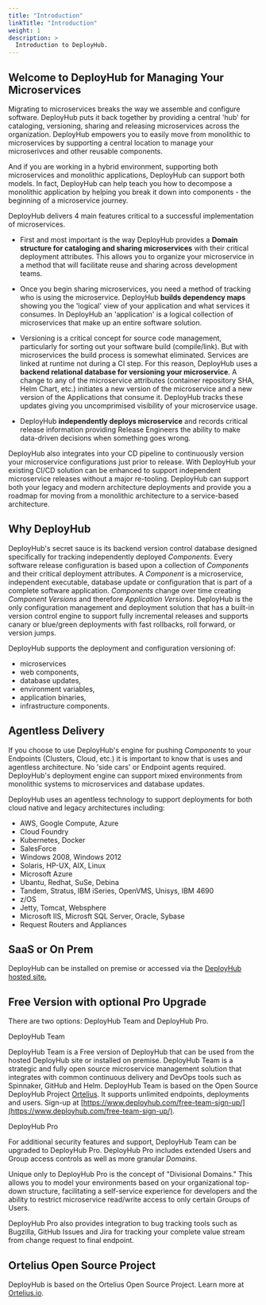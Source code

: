 ```yaml
---
title: "Introduction"
linkTitle: "Introduction"
weight: 1
description: >
  Introduction to DeployHub.
---
```


## Welcome to DeployHub for Managing Your Microservices

Migrating to microservices breaks the way we assemble and configure software. DeployHub puts it back together by providing a central 'hub' for cataloging, versioning, sharing and releasing microservices across the organization. DeployHub empowers you to easily move from monolithic to microservices by supporting a central location to manage your microserivces and other reusable components.  

And if you are working in a hybrid environment, supporting both microservices and monolithic applications, DeployHub can support both models. In fact, DeployHub can help teach you how to decompose a monolithic application by helping you break it down into components - the beginning of a microservice journey.

DeployHub delivers 4 main features critical to a successful implementation of microservices.

- First and most important is the way DeployHub provides a **Domain structure for cataloging and sharing microservices** with their critical deployment attributes. This allows you to organize your microservice in a method that will facilitate reuse and sharing across development teams.

- Once you begin sharing microservices, you need a method of tracking who is using the microservice. DeployHub **builds dependency maps** showing you the 'logical' view of your application and what services it consumes. In DeployHub an 'application' is a logical collection of microservices that make up an entire software solution.

- Versioning is a critical concept for source code management, particularly for sorting out your software build (compile/link). But with microservices the build process is somewhat eliminated. Services are linked at runtime not during a CI step. For this reason, DeployHub uses a **backend relational database for versioning your microservice**. A change to any of the microservice attributes (container repository SHA, Helm Chart, etc.) initiates a new version of the microservice and a new version of the Applications that consume it. DeployHub tracks these updates giving you uncomprimised visibility of your microservice usage.  

- DeployHub **independently deploys microservice** and records critical release information providing Release Engineers the ability to make data-driven decisions when something goes wrong.

DeployHub also integrates into your CD pipeline to continuously version your microservice configurations just prior to release. With DeployHub your existing CI/CD solution can be enhanced to support independent microservice releases without a major re-tooling. DeployHub can support both your legacy and modern architecture deployments and provide you a roadmap for moving from a monolithic architecture to a service-based architecture.

## Why DeployHub

DeployHub's secret sauce is its backend version control database designed specifically for tracking independently deployed _Components_. Every software release configuration is based upon a collection of _Components_ and their critical deployment attributes. A _Component_ is a microservice, independent executable, database update or configuration that is part of a complete software application. _Components_ change over time creating _Component Versions_ and therefore _Application Versions_. DeployHub is the only configuration management and deployment solution that has a built-in version control engine to support fully incremental releases and supports canary or blue/green deployments with fast rollbacks, roll forward, or version jumps.

DeployHub supports the deployment and configuration versioning of:

- microservices
- web components,
- database updates,
- environment variables,
- application binaries,
- infrastructure components.

## Agentless Delivery

If you choose to use DeployHub's engine for pushing _Components_ to your Endpoints (Clusters, Cloud, etc.) it is important to know that is uses and agentless architecture. No 'side cars' or Endpoint agents required.  DeployHub's deployment engine can support mixed environments from monolithic systems to microservices and database updates.  

DeployHub uses an agentless technology to support deployments for both cloud native and legacy architectures including:

- AWS, Google Compute, Azure
- Cloud Foundry
- Kubernetes, Docker
- SalesForce
- Windows 2008, Windows 2012
- Solaris, HP-UX, AIX, Linux
- Microsoft Azure
- Ubantu, Redhat, SuSe, Debina
- Tandem, Stratus, IBM iSeries, OpenVMS, Unisys, IBM 4690
- z/OS
- Jetty, Tomcat, Websphere
- Microsoft IIS, Microsft SQL Server, Oracle, Sybase
- Request Routers and Appliances

## SaaS or On Prem

DeployHub can be installed on premise or accessed via the [DeployHub hosted site.](https://www.deployhub.com/free-team-sign-up/)

## Free Version with optional Pro Upgrade

There are two options: DeployHub Team and DeployHub Pro.

DeployHub Team

DeployHub Team is a Free version of DeployHub that can be used from the hosted DeployHub site or installed on premise. DeployHub Team is a strategic and fully open source microservice management solution that integrates with common continuous delivery and DevOps tools such as Spinnaker, GitHub and Helm. DeployHub Team is based on the Open Source DeployHub Project [Ortelius](https://www.ortelius.io/). It supports unlimited endpoints, deployments and users. Sign-up at [https://www.deployhub.com/free-team-sign-up/](https://www.deployhub.com/free-team-sign-up/).

DeployHub Pro

For additional security features and support, DeployHub Team can be upgraded to DeployHub Pro. DeployHub Pro includes extended Users and Group access controls as well as more granular _Domains_.

Unique only to DeployHub Pro is the concept of "Divisional Domains." This allows you to model your environments based on your organizational top-down structure, facilitating a self-service experience for developers and the ability to restrict microservice read/write access to only certain Groups of Users.

DeployHub Pro also provides integration to bug tracking tools such as Bugzilla, GitHub Issues and Jira for tracking your complete value stream from change request to final endpoint.

## Ortelius Open Source Project

DeployHub is based on the Ortelius Open Source Project. Learn more at [Ortelius.io](http://www.ortelius.io/).

